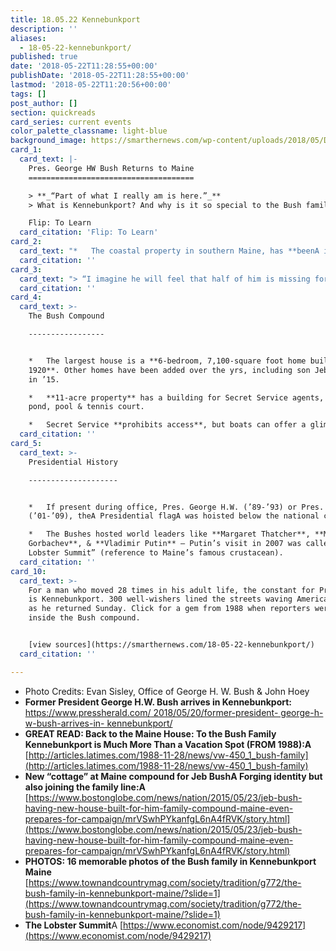```yaml
---
title: 18.05.22 Kennebunkport
description: ''
aliases:
  - 18-05-22-kennebunkport/
published: true
date: '2018-05-22T11:28:55+00:00'
publishDate: '2018-05-22T11:28:55+00:00'
lastmod: '2018-05-22T11:20:56+00:00'
tags: []
post_author: []
section: quickreads
card_series: current events
color_palette_classname: light-blue
background_image: https://smarthernews.com/wp-content/uploads/2018/05/DdrEfzSWkAAs3pw.jpg
card_1:
  card_text: |-
    Pres. George HW Bush Returns to Maine
    =====================================

    > **_“Part of what I really am is here.”_**  
    > What is Kennebunkport? And why is it so special to the Bush family?

    Flip: To Learn
  card_citation: 'Flip: To Learn'
card_2:
  card_text: "*   The coastal property in southern Maine, has **beenA in the family for a century**.\n*   Pres. Bush, 93, hasA visited Walker’s Point in Kennebunkport **every summer since his childhood**, except 1944 when he was an aviator in World War II.\n*   This summer will be Pres. Bush’s **1st summer inA Kennebunkport without Barbara,** his wife of 73 years, who died on April 17th."
  card_citation: ''
card_3:
  card_text: "> “I imagine he will feel that half of him is missing for the rest of his life. But that said, there is no quit in this man. Life goes on, and for George Bush life is to be lived with joy a\x14 especially when he is in Maine.”\n> \n> Jim McGrath, President George H.W. Bush's spokesman"
  card_citation: ''
card_4:
  card_text: >-
    The Bush Compound

    -----------------


    *   The largest house is a **6-bedroom, 7,100-square foot home built in
    1920**. Other homes have been added over the yrs, including son Jeb’s house
    in ’15.

    *   **11-acre property** has a building for Secret Service agents, gym,
    pond, pool & tennis court.

    *   Secret Service **prohibits access**, but boats can offer a glimpse.
  card_citation: ''
card_5:
  card_text: >-
    Presidential History

    --------------------


    *   If present during office, Pres. George H.W. (’89-’93) or Pres. George W.
    (’01-’09), theA Presidential flagA was hoisted below the national colors.

    *   The Bushes hosted world leaders like **Margaret Thatcher**, **Mikhail
    Gorbachev**, & **Vladimir Putin** – Putin’s visit in 2007 was called “The
    Lobster Summit” (reference to Maine’s famous crustacean).
  card_citation: ''
card_10:
  card_text: >-
    For a man who moved 28 times in his adult life, the constant for Pres. Bush
    is Kennebunkport. 300 well-wishers lined the streets waving American flags
    as he returned Sunday. Click for a gem from 1988 when reporters were allowed
    inside the Bush compound.


    [view sources](https://smarthernews.com/18-05-22-kennebunkport/)
  card_citation: ''

---
```

*   Photo Credits: Evan Sisley, Office of George H. W. Bush & John Hoey
*   **Former President George H.W. Bush arrives in Kennebunkport:** [https://www.pressherald.com/ 2018/05/20/former-president- george-h-w-bush-arrives-in- kennebunkport/](https://www.pressherald.com/)
*   **GREAT READ: Back to the Maine House: To the Bush Family Kennebunkport is Much More Than a Vacation Spot (FROM 1988):A** [http://articles.latimes.com/1988-11-28/news/vw-450_1_bush-family](http://articles.latimes.com/1988-11-28/news/vw-450_1_bush-family)
*   ****New “cottage” at Maine compound for Jeb BushA Forging identity but also joining the family line:A**** [https://www.bostonglobe.com/news/nation/2015/05/23/jeb-bush-having-new-house-built-for-him-family-compound-maine-even-prepares-for-campaign/mrVSwhPYkanfgL6nA4fRVK/story.html](https://www.bostonglobe.com/news/nation/2015/05/23/jeb-bush-having-new-house-built-for-him-family-compound-maine-even-prepares-for-campaign/mrVSwhPYkanfgL6nA4fRVK/story.html)
*   **PHOTOS: 16 memorable photos of the Bush family in Kennebunkport Maine**  
    [https://www.townandcountrymag.com/society/tradition/g772/the-bush-family-in-kennebunkport-maine/?slide=1](https://www.townandcountrymag.com/society/tradition/g772/the-bush-family-in-kennebunkport-maine/?slide=1)
*   **The Lobster Summit**A [https://www.economist.com/node/9429217](https://www.economist.com/node/9429217)